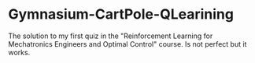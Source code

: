 # Gymnasium-CartPole-QLearining
The solution to my first quiz in the "Reinforcement Learning for Mechatronics Engineers and Optimal Control" course. Is not perfect but it works.
